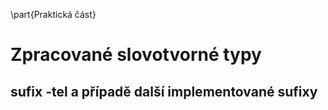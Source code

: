 \part{Praktická část}

# Zpracované slovotvorné typy

## sufix -tel a případě další implementované sufixy